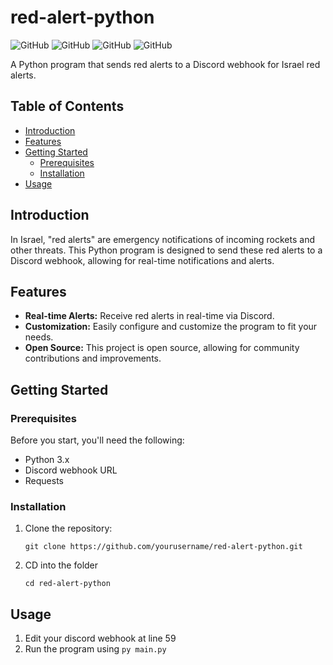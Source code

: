 # red-alert-python

![GitHub](https://img.shields.io/github/license/crabmiau/red-alert-python)
![GitHub](https://img.shields.io/github/stars/crabmiau/red-alert-python)
![GitHub](https://img.shields.io/github/forks/crabmiau/red-alert-python)
![GitHub](https://img.shields.io/github/issues/crabmiau/red-alert-python)

A Python program that sends red alerts to a Discord webhook for Israel red alerts.

## Table of Contents
- [Introduction](#introduction)
- [Features](#features)
- [Getting Started](#getting-started)
  - [Prerequisites](#prerequisites)
  - [Installation](#installation)
- [Usage](#usage)

## Introduction

In Israel, "red alerts" are emergency notifications of incoming rockets and other threats. This Python program is designed to send these red alerts to a Discord webhook, allowing for real-time notifications and alerts.

## Features

- **Real-time Alerts:** Receive red alerts in real-time via Discord.
- **Customization:** Easily configure and customize the program to fit your needs.
- **Open Source:** This project is open source, allowing for community contributions and improvements.

## Getting Started

### Prerequisites

Before you start, you'll need the following:

- Python 3.x
- Discord webhook URL
- Requests

### Installation

1. Clone the repository:
   ```
   git clone https://github.com/yourusername/red-alert-python.git
   ```
2. CD into the folder
   ```
   cd red-alert-python
   ```

## Usage

1. Edit your discord webhook at line 59
2. Run the program using ```py main.py```
